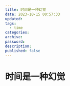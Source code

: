 ```yaml
---
title: 时间是一种幻觉
date: 2023-10-15 00:57:33
updated:
tags:
  - time
categories:
archive:
password:
description:
published: false
---
```


# 时间是一种幻觉
